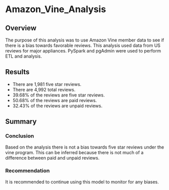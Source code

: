 # Amazon_Vine_Analysis

## Overview
The purpose of this analysis was to use Amazon Vine member data to see if there is a bias towards favorable reviews. This analysis used data from US reviews for major appliances. PySpark and pgAdmin were used to perform ETL and analysis.

## Results
* There are 1,981 five star reviews.
* There are 4,992 total reviews.
* 39.68% of the reviews are five star reviews.
* 50.68% of the reviews are paid reviews.
* 32.43% of the reviews are unpaid reviews.

## Summary

### Conclusion
Based on the analysis there is not a bias towards five star reviews under the vine program. This can be inferred because there is not much of a difference between paid and unpaid reviews.

### Recommendation
It is recommended to continue using this model to monitor for any biases.
